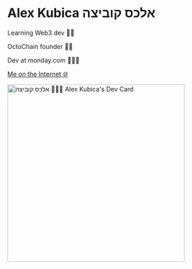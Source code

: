 # Alex Kubica אלכס קוביצה

Learning Web3 dev 🧱🚀

OctoChain founder 🐙🔗

Dev at monday.com 👨🏻‍💻

[Me on the Internet 🌐](https://linktr.ee/alexkubica)

<a href="https://app.daily.dev/alexkubica_eth"><img src="https://api.daily.dev/devcards/d14201205e9e4ea0a408872046350f4a.png?r=rtd" width="400" alt="אלכס קוביצה 👨🏻‍💻 Alex Kubica's Dev Card"/></a>
